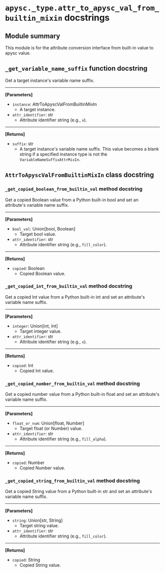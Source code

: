 # `apysc._type.attr_to_apysc_val_from_builtin_mixin` docstrings

## Module summary

This module is for the attribute conversion interface from built-in value to apysc value.

## `_get_variable_name_suffix` function docstring

Get a target instance's variable name suffix.<hr>

**[Parameters]**

- `instance`: AttrToApyscValFromBuiltinMixIn
  - A target instance.
- `attr_identifier`: str
  - Attribute identifier string (e.g., `x`).

<hr>

**[Returns]**

- `suffix`: str
  - A target instance's variable name suffix. This value becomes a blank string if a specified instance type is not the `VariableNameSuffixAttrMixIn`.

## `AttrToApyscValFromBuiltinMixIn` class docstring

### `_get_copied_boolean_from_builtin_val` method docstring

Get a copied Boolean value from a Python built-in bool and set an attribute's variable name suffix.<hr>

**[Parameters]**

- `bool_val`: Union[bool, Boolean]
  - Target bool value.
- `attr_identifier`: str
  - Attribute identifier string (e.g., `fill_color`).

<hr>

**[Returns]**

- `copied`: Boolean
  - Copied Boolean value.

### `_get_copied_int_from_builtin_val` method docstring

Get a copied Int value from a Python built-in int and set an attribute's variable name suffix.<hr>

**[Parameters]**

- `integer`: Union[int, Int]
  - Target integer value.
- `attr_identifier`: str
  - Attribute identifier string (e.g., `x`).

<hr>

**[Returns]**

- `copied`: Int
  - Copied Int value.

### `_get_copied_number_from_builtin_val` method docstring

Get a copied number value from a Python built-in float and set an attribute's variable name suffix.<hr>

**[Parameters]**

- `float_or_num`: Union[float, Number]
  - Target float (or Number) value.
- `attr_identifier`: str
  - Attribute identifier string (e.g., `fill_alpha`).

<hr>

**[Returns]**

- `copied`: Number
  - Copied Number value.

### `_get_copied_string_from_builtin_val` method docstring

Get a copied String value from a Python built-in str and set an attribute's variable name suffix.<hr>

**[Parameters]**

- `string`: Union[str, String]
  - Target string value.
- `attr_identifier`: str
  - Attribute identifier string (e.g., `fill_color`).

<hr>

**[Returns]**

- `copied`: String
  - Copied String value.